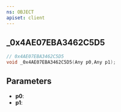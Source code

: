 ```yaml
---
ns: OBJECT
apiset: client
---
```

## _0x4AE07EBA3462C5D5

```c
// 0x4AE07EBA3462C5D5
void _0x4AE07EBA3462C5D5(Any p0,Any p1);
```


## Parameters
* **p0**:
* **p1**:



